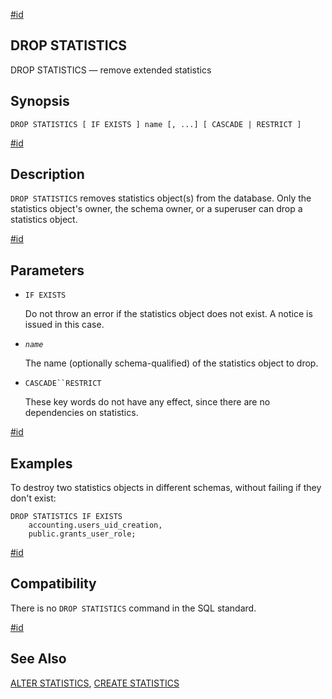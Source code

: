 [#id](#SQL-DROPSTATISTICS)

## DROP STATISTICS

DROP STATISTICS — remove extended statistics

## Synopsis

```
DROP STATISTICS [ IF EXISTS ] name [, ...] [ CASCADE | RESTRICT ]
```

[#id](#id-1.9.3.132.5)

## Description

`DROP STATISTICS` removes statistics object(s) from the database. Only the statistics object's owner, the schema owner, or a superuser can drop a statistics object.

[#id](#id-1.9.3.132.6)

## Parameters

- `IF EXISTS`

  Do not throw an error if the statistics object does not exist. A notice is issued in this case.

- _`name`_

  The name (optionally schema-qualified) of the statistics object to drop.

- `CASCADE``RESTRICT`

  These key words do not have any effect, since there are no dependencies on statistics.

[#id](#id-1.9.3.132.7)

## Examples

To destroy two statistics objects in different schemas, without failing if they don't exist:

```
DROP STATISTICS IF EXISTS
    accounting.users_uid_creation,
    public.grants_user_role;
```

[#id](#id-1.9.3.132.8)

## Compatibility

There is no `DROP STATISTICS` command in the SQL standard.

[#id](#id-1.9.3.132.9)

## See Also

[ALTER STATISTICS](sql-alterstatistics), [CREATE STATISTICS](sql-createstatistics)
